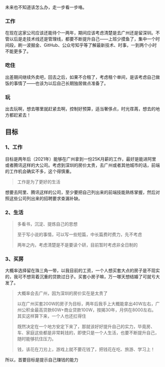 未来也不知道该怎么办，走一步看一步咯。

### 工作

在现在这家公司应该还能待个一两年，期间应该考虑清楚是去广州还是留深圳。不管以后是走技术线还是管理线，都要不断提升自己——上班少摸鱼了，集中一个时间段，刷一波掘金、GitHub、公众号知乎等了解最新技术、时事，一到两个小时不能更多了。



### 吃住

出差期间继续外卖吧，回去之后，如果不合租了，考虑租个单间，是该考虑自己做饭的事情了——也该为以后自己长期独居做点准备了。



### 玩

出去玩啊，想去哪里就赶紧去啊，控制好预算，适当奢侈点，时光荏苒，想去的地方都赶紧去！



## 目标

### 1、工作

目标是两年后（2021年）能够在广州拿到一份25K月薪的工作，最好是能进阿里或者腾讯这样的大公司。考虑到深圳的房价太贵，去广州或者其他城市的话，前端的工作机会确实不多，这个得慎重。

> 工作是为了更好的生活

想要去阿里、腾讯这样的公司，至少要把自己列出来的前端技能熟练掌握，然后对照这些公司列出来的招聘要求查漏补缺。

### 2、生活

> 多看书，沉淀、提炼自己的思想
>
> 至于写小说的事情，可以写一些短篇，中长篇费时费力，先不考虑
>
> 两年之内，考虑清楚是不是要读个研，目前暂时考虑非全日制的
>

### 3、买房

大概率选择留在珠三角一带，以我目前的工资，一个人想买套大点的房子是不现实的，我可不想背着沉重的贷款过日子。买套小房子嘛，万一哪天想结婚了可就亏大发了。

> 大概率会去广州，因为深圳的房价实在是太贵了
>
> 以在广州买套200W的房子为目标，两年后我手上大概能拿出40W左右，广州公积金最高贷款60W+商业贷款100W，按揭30年，月供在8000左右。其实这样算下来，一个人也还扛得住
>
> 既然决定在一个地方安定下来了，那就该好好提升自己的实力，毕竟房、车、家庭这些都是非常耗钱的，即使只是一个人生活，也要不断提升自己，随时能够抗住压力。
>
> 钱，该花在刀刃上，游戏上就不要花钱了，把钱花在吃、旅游、学习上！

所以，首要目标是提示自己赚钱的能力